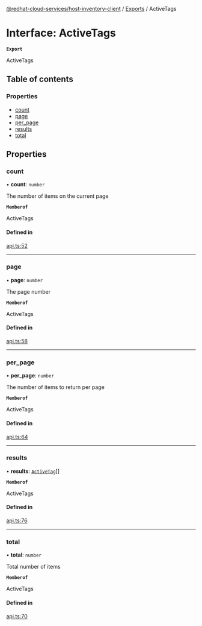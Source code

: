 [@redhat-cloud-services/host-inventory-client](../README.md) / [Exports](../modules.md) / ActiveTags

# Interface: ActiveTags

**`Export`**

ActiveTags

## Table of contents

### Properties

- [count](ActiveTags.md#count)
- [page](ActiveTags.md#page)
- [per\_page](ActiveTags.md#per_page)
- [results](ActiveTags.md#results)
- [total](ActiveTags.md#total)

## Properties

### count

• **count**: `number`

The number of items on the current page

**`Memberof`**

ActiveTags

#### Defined in

[api.ts:52](https://github.com/RedHatInsights/javascript-clients/blob/main/packages/host-inventory/api.ts#L52)

___

### page

• **page**: `number`

The page number

**`Memberof`**

ActiveTags

#### Defined in

[api.ts:58](https://github.com/RedHatInsights/javascript-clients/blob/main/packages/host-inventory/api.ts#L58)

___

### per\_page

• **per\_page**: `number`

The number of items to return per page

**`Memberof`**

ActiveTags

#### Defined in

[api.ts:64](https://github.com/RedHatInsights/javascript-clients/blob/main/packages/host-inventory/api.ts#L64)

___

### results

• **results**: [`ActiveTag`](ActiveTag.md)[]

**`Memberof`**

ActiveTags

#### Defined in

[api.ts:76](https://github.com/RedHatInsights/javascript-clients/blob/main/packages/host-inventory/api.ts#L76)

___

### total

• **total**: `number`

Total number of items

**`Memberof`**

ActiveTags

#### Defined in

[api.ts:70](https://github.com/RedHatInsights/javascript-clients/blob/main/packages/host-inventory/api.ts#L70)
